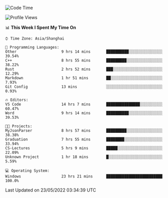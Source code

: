 <!--START_SECTION:waka-->
![Code Time](http://img.shields.io/badge/Code%20Time-43%20hrs%202%20mins-blue)

![Profile Views](http://img.shields.io/badge/Profile%20Views-81-blue)

📊 **This Week I Spent My Time On** 

```text
⌚︎ Time Zone: Asia/Shanghai

💬 Programming Languages: 
Other                    9 hrs 14 mins       ██████████░░░░░░░░░░░░░░░   39.54% 
C++                      8 hrs 55 mins       █████████░░░░░░░░░░░░░░░░   38.22% 
Rust                     2 hrs 52 mins       ███░░░░░░░░░░░░░░░░░░░░░░   12.29% 
Markdown                 1 hr 51 mins        ██░░░░░░░░░░░░░░░░░░░░░░░   7.93% 
Git Config               13 mins             ░░░░░░░░░░░░░░░░░░░░░░░░░   0.93%

🔥 Editors: 
VS Code                  14 hrs 7 mins       ███████████████░░░░░░░░░░   60.47% 
Word                     9 hrs 14 mins       ██████████░░░░░░░░░░░░░░░   39.53%

🐱‍💻 Projects: 
MyJsonParser             8 hrs 57 mins       █████████░░░░░░░░░░░░░░░░   38.38% 
Graduation               7 hrs 55 mins       ████████░░░░░░░░░░░░░░░░░   33.94% 
CS-Lectures              5 hrs 9 mins        █████░░░░░░░░░░░░░░░░░░░░   22.09% 
Unknown Project          1 hr 18 mins        █░░░░░░░░░░░░░░░░░░░░░░░░   5.59%

💻 Operating System: 
Windows                  23 hrs 21 mins      █████████████████████████   100.0%

```


 Last Updated on 23/05/2022 03:34:39 UTC
<!--END_SECTION:waka-->